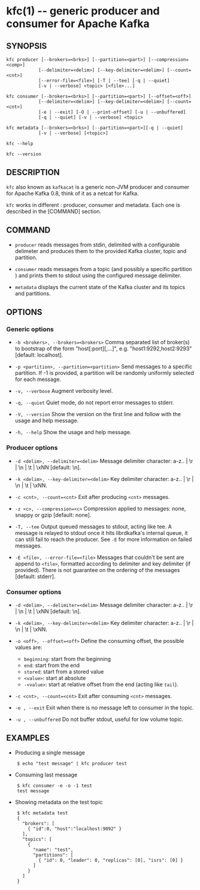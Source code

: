 kfc(1) -- generic producer and consumer for Apache Kafka
=======================================================

SYNOPSIS
--------

```
kfc producer [--brokers=<brks>] [--partition=<part>] [--compression=<comp>]
            [--delimiter=<delim>] [--key-delimiter=<delim>] [--count=<cnt>]
            [--error-file=<file>] [-T | --tee] [-q | --quiet]
            [-v | --verbose] <topic> [<file>...]

kfc consumer [--brokers=<brks>] [--partition=<part>] [--offset=<off>]
            [--delimiter=<delim>] [--key-delimiter=<delim>] [--count=<cnt>]
            [-e | --exit] [-O | --print-offset] [-u | --unbuffered]
            [-q | --quiet] [-v | --verbose] <topic>

kfc metadata [--brokers=<brks>] [--partition=<part>][-q | --quiet]
            [-v | --verbose] [<topic>]

kfc --help

kfc --version
```

DESCRIPTION
-----------

`kfc` also known as `kafkacat` is a generic non-JVM producer and consumer for
Apache Kafka 0.8, think of it as a netcat for Kafka.

`kfc` works in different <command>: producer, consumer and metadata. Each one
is described in the [COMMAND] section.

COMMAND
-------

* `producer`
  reads messages from stdin, delimited with a configurable delimeter and
  produces them to the provided Kafka cluster, topic and partition.

* `consumer`
  reads messages from a topic (and possibly a specific partition ) and prints
  them to stdout using the configured message delimiter.

* `metadata`
  displays the current state of the Kafka cluster and its topics and partitions.

OPTIONS
-------

### Generic options

* `-b <brokers>, --brokers=<brokers>`
  Comma separated list of broker(s) to bootstrap of the form
  "host[:port][,...]", e.g. "host1:9292,host2:9293" [default: localhost].

* `-p <partition>, --partition=<partition>`
  Send messages to a specific partition. If -1 is provided, a partition will
  be randomly uniformly selected for each message.

* `-v, --verbose`
  Augment verbosity level.

* `-q, --quiet`
  Quiet mode, do not report error messages to stderr.

* `-V, --version`
  Show the version on the first line and follow with the usage and help message.

* `-h, --help`
  Show the usage and help message.

### Producer options

* `-d <delim>, --delimiter=<delim>`
  Message delimiter character: a-z.. | \\r | \\n | \\t | \\xNN [default: \\n].


* `-k <delim>, --key-delimiter=<delim>`
  Key delimiter character: a-z.. | \\r | \\n | \\t | \\xNN.

* `-c <cnt>, --count=<cnt>`
  Exit after producing `<cnt>` messages.

* `-z <c>, --compression=<c>`
  Compression applied to messages: none, snappy or gzip [default: none].

* `-T, --tee`
  Output queued messages to stdout, acting like tee. A message is relayed to
  stdout once it hits librdkafka's internal queue, it can still fail to reach
  the producer. See `-E` for more information on failed messages.

* `-E <file>, --error-file=<file>`
  Messages that couldn't be sent are append to `<file>`, formatted according
  to delimiter and key delimiter (if provided). There is not guarantee
  on the ordering of the messages [default: stderr].

### Consumer options

* `-d <delim>, --delimiter=<delim>`
  Message delimiter character: a-z.. | \\r | \\n | \\t | \\xNN [default: \\n].

* `-k <delim>, --key-delimiter=<delim>`
  Key delimiter character: a-z.. | \\r | \\n | \\t | \\xNN.

* `-o <off>, --offset=<off>`
  Define the consuming offset, the possible values are:
    * `beginning`: start from the beginning
    * `end`: start from the end
    * `stored`: start from a stored value
    * `<value>`: start at absolute <value>
    * `-<value>`: start at relative offset from the end (acting like `tail`).

* `-c <cnt>, --count=<cnt>`
  Exit after consuming `<cnt>` messages.

* `-e , --exit`
  Exit when there is no message left to consumer in the topic.

* `-u , --unbuffered`
  Do not buffer stdout, useful for low volume topic.

EXAMPLES
--------

* Producing a single message

```
    $ echo "test message" | kfc producer test
```

* Consuming last message

```
    $ kfc consumer -e -o -1 test
    test message
```

* Showing metadata on the test topic

```
    $ kfc metadata test
    {
      "brokers": [
        { "id":0, "host":"localhost:9092" }
      ],
      "topics": [
        {
          "name": "test",
          "partitions": [
            { "id": 0, "leader": 0, "replicas": [0], "isrs": [0] }
          ]
        }
      ]
    }
```
